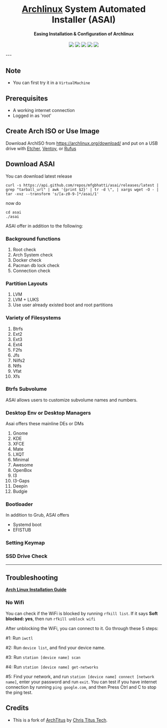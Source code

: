 <h1 align="center">
  <a href=https://www.archlinux.org/>Archlinux</a> System Automated Installer (ASAI)
</h1>
<h4 align="center">Easing Installation & Configuration of Archlinux</h4>
<p align="center">
  <img src="https://img.shields.io/badge/Maintained%3F-Yes-green?style=for-the-badge">
  <img src="https://img.shields.io/github/license/mfgbhatti/asai?style=for-the-badge">
  <img src="https://img.shields.io/github/issues/mfgbhatti/asai?color=violet&style=for-the-badge">
  <img src="https://img.shields.io/github/stars/mfgbhatti/asai?style=for-the-badge">
  <img src="https://img.shields.io/github/forks/mfgbhatti/asai?color=teal&style=for-the-badge">
</p>
---

## Note
* You can first try it in a `VirtualMachine`

## Prerequisites

- A working internet connection
- Logged in as 'root'
## Create Arch ISO or Use Image

Download ArchISO from <https://archlinux.org/download/> and put on a USB drive with [Etcher](https://www.balena.io/etcher/), [Ventoy](https://www.ventoy.net/en/index.html), or [Rufus](https://rufus.ie/en/)

## Download ASAI
You can download latest release 

```
curl -s https://api.github.com/repos/mfgbhatti/asai/releases/latest | grep "tarball_url" | awk '{print $2}' | tr -d \", | xargs wget -O - | tar -xvz --transform 's/[a-z0-9-]*/asai/1'
```
now do
```
cd asai
./asai
```

ASAI offer in addition to the following:

### Background functions
1. Root check
2. Arch System check
3. Docker check
4. Pacman db lock check
5. Connection check

### Partition Layouts
1. LVM
2. LVM + LUKS
3. Use user already existed boot and root partitions

### Variety of Filesystems
1. Btrfs
2. Ext2
3. Ext3
4. Ext4
5. F2fs
6. Jfs
7. Nilfs2
8. Ntfs
9. Vfat
10. Xfs

### Btrfs Subvolume
ASAI allows users to customize subvolume names and numbers.

### Desktop Env or Desktop Managers
Asai offers these mainline DEs or DMs
1. Gnome
2. KDE
3. XFCE
4. Mate
5. LXQT
6. Minimal
7. Awesome
8. OpenBox
9. I3
10. I3-Gaps
11. Deepin
12. Budgie

### Bootloader
In addition to Grub, ASAI offers
- Systemd boot
- EFISTUB


### Setting Keymap
### SSD Drive Check

---

## Troubleshooting

__[Arch Linux Installation Guide](https://github.com/rickellis/Arch-Linux-Install-Guide)__

### No Wifi

You can check if the WiFi is blocked by running `rfkill list`.
If it says **Soft blocked: yes**, then run `rfkill unblock wifi`

After unblocking the WiFi, you can connect to it. Go through these 5 steps:

#1: Run `iwctl`

#2: Run `device list`, and find your device name.

#3: Run `station [device name] scan`

#4: Run `station [device name] get-networks`

#5: Find your network, and run `station [device name] connect [network name]`, enter your password and run `exit`. You can test if you have internet connection by running `ping google.com`, and then Press Ctrl and C to stop the ping test.

## Credits
- This is a fork of [ArchTitus](https://github.com/ChrisTitusTech/ArchTitus) by [Chris Titus Tech](https://github.com/ChrisTitusTech).
